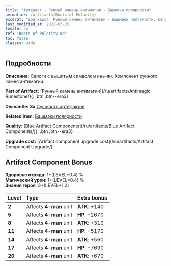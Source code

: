 ```yaml
---
title: "Артефакт - Рунный камень антимагии - Башмаки полярности"
permalink: /artifacts/Boots of Polarity/
excerpt: "Эра хаоса  Рунный камень антимагии - Башмаки полярности. Сапоги с вышитым символом инь-ян. Компонент рунного камня антимагии."
last_modified_at: 2021-03-25
locale: ru
ref: "Boots of Polarity.md"
toc: false
classes: wide
---
```




## Подробности

 **Описание:** Сапоги с вышитым символом инь-ян. Компонент рунного камня антимагии.

 **Part of Artifact:** [Рунный камень антимагии](/ru/artifacts/Antimagic Runestone/){: .btn .btn--era3}

 **Dismantle: 3x** [Сущность артефактов](/ru/Items/con_905/)

 **Related Item**: [Башмаки полярности](/ru/Items/art_120/)

 **Quality:** [Blue Artifact Components](/ru/artifacts/Blue Artifact Components/){: .btn .btn--era3}

 **Upgrade cost:** [Artifact component upgrade cost](/ru/artifacts/Artifact Component Upgrade/)

## Artifact Component Bonus

  **Здоровье отряда**: 1+(LEVEL\*0.4) %<br/>**Магический урон**: 1+(LEVEL\*0.4) %<br/>**Знания героя**: 3+(LEVEL\*1.2)

  |  Level  | Type |    Extra bonus  | 
  |:--------|:-----|:----------------| 
  | **2** | Affects **4-man** unit | **ATK**: +140 | 
  | **5** | Affects **4-man** unit | **HP**: +2670 | 
  | **8** | Affects **4-man** unit | **ATK**: +310 | 
  | **11** | Affects **4-man** unit | **HP**: +5170 | 
  | **14** | Affects **4-man** unit | **ATK**: +560 | 
  | **17** | Affects **4-man** unit | **HP**: +7690 | 
  | **20** | Affects **4-man** unit | **ATK**: +670 | 
